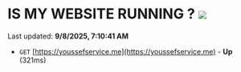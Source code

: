 # IS MY WEBSITE RUNNING ? [![](https://img.shields.io/static/v1?label=Sponsor&message=%E2%9D%A4&logo=GitHub&color=%23fe8e86)](https://github.com/sponsors/Youssef-Lehmam)

Last updated: **9/8/2025, 7:10:41 AM**

- `GET` [https://youssefservice.me](https://youssefservice.me) - **Up** (321ms)
